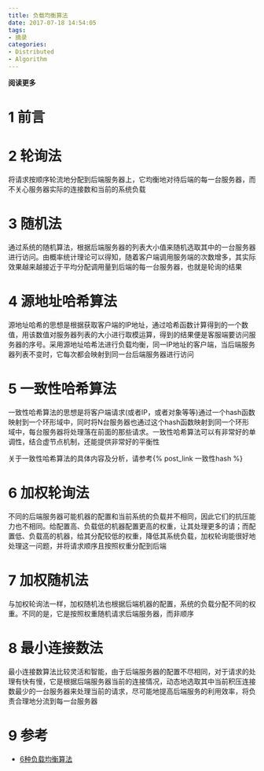 ```yaml
---
title: 负载均衡算法
date: 2017-07-18 14:54:05
tags: 
- 摘录
categories: 
- Distributed
- Algorithm
---
```


**阅读更多**

<!--more-->

# 1 前言

# 2 轮询法

将请求按顺序轮流地分配到后端服务器上，它均衡地对待后端的每一台服务器，而不关心服务器实际的连接数和当前的系统负载

# 3 随机法

通过系统的随机算法，根据后端服务器的列表大小值来随机选取其中的一台服务器进行访问。由概率统计理论可以得知，随着客户端调用服务端的次数增多，其实际效果越来越接近于平均分配调用量到后端的每一台服务器，也就是轮询的结果

# 4 源地址哈希算法

源地址哈希的思想是根据获取客户端的IP地址，通过哈希函数计算得到的一个数值，用该数值对服务器列表的大小进行取模运算，得到的结果便是客服端要访问服务器的序号。采用源地址哈希法进行负载均衡，同一IP地址的客户端，当后端服务器列表不变时，它每次都会映射到同一台后端服务器进行访问

# 5 一致性哈希算法

一致性哈希算法的思想是将客户端请求(或者IP，或者对象等等)通过一个hash函数映射到一个环形域中，同时将N台服务器也通过这个hash函数映射到同一个环形域中，每台服务器将处理落在前面的那些请求。一致性哈希算法可以有非常好的单调性，结合虚节点机制，还能提供非常好的平衡性

关于一致性哈希算法的具体内容及分析，请参考{% post_link 一致性hash %}

# 6 加权轮询法

不同的后端服务器可能机器的配置和当前系统的负载并不相同，因此它们的抗压能力也不相同。给配置高、负载低的机器配置更高的权重，让其处理更多的请；而配置低、负载高的机器，给其分配较低的权重，降低其系统负载，加权轮询能很好地处理这一问题，并将请求顺序且按照权重分配到后端

# 7 加权随机法

与加权轮询法一样，加权随机法也根据后端机器的配置，系统的负载分配不同的权重。不同的是，它是按照权重随机请求后端服务器，而非顺序

# 8 最小连接数法

最小连接数算法比较灵活和智能，由于后端服务器的配置不尽相同，对于请求的处理有快有慢，它是根据后端服务器当前的连接情况，动态地选取其中当前积压连接数最少的一台服务器来处理当前的请求，尽可能地提高后端服务的利用效率，将负责合理地分流到每一台服务器

# 9 参考

* [6种负载均衡算法](http://www.cnblogs.com/SmartLee/p/5161415.html)
